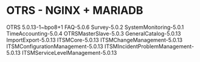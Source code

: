 # OTRS - NGINX + MARIADB
OTRS 5.0.13-1~bpo8+1
FAQ-5.0.6
Survey-5.0.2
SystemMonitoring-5.0.1
TimeAccounting-5.0.4
OTRSMasterSlave-5.0.3
GeneralCatalog-5.0.13
ImportExport-5.0.13
ITSMCore-5.0.13
ITSMChangeManagement-5.0.13
ITSMConfigurationManagement-5.0.13
ITSMIncidentProblemManagement-5.0.13
ITSMServiceLevelManagement-5.0.13
